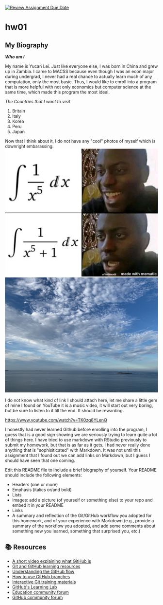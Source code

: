 [![Review Assignment Due Date](https://classroom.github.com/assets/deadline-readme-button-24ddc0f5d75046c5622901739e7c5dd533143b0c8e959d652212380cedb1ea36.svg)](https://classroom.github.com/a/bEPlIkIB)
# hw01
## My Biography
***Who am I***

My name is Yucan Lei. Just like everyone else, I was born in China and grew up in Zambia. I came to MACSS because even though I was an econ major during undergrad, I never had a real chance to actually learn much of any computation, only the most basic. Thus, I would like to enroll into a program that is more helpful with not only economics but computer science at the same time, which made this program the most ideal. 

*The Countries that I want to visit*
1. Britain
2. Italy
3. Korea
4. Peru
5. Japan

Now that I think about it, I do not have any "cool" photos of myself which is downright embarassing. 
![yourphoto](IMG-5532.JPG)
![OCEAN](IMG-7357.jpg)

I do not know what kind of link I should attach here, let me share a little gem of mine I found on YouTube
it is a music video, it will start out very boring, but be sure to listen to it till the end. It should be 
rewarding. 

https://www.youtube.com/watch?v=TK0zq8YLenQ

I honestly had never learned Github before enrolling into the program, I guess that is a good sign showing 
we are seriously trying to learn quite a lot of things here. I have tried to use markdown with RStudio previously
to submit my homework, but that is as far as it gets. I had never really done anything that is "sophisiticated" with 
Markdown. It was not until this assignment that I found out we can add links on Markdown, but I guess I should have 
seen that one coming. 


Edit this README file to include a brief biography of yourself. Your README should include the following elements:
* Headers (one or more)
* Emphasis (italics or/and bold)
* Lists
* Images: add a picture (of yourself or something else) to your repo and embed it in your README
* Links
* A summary and reflection of the Git/GitHub workflow you adopted for this homework, and of your experience with Markdown (e.g., provide a summary of the workflow you adopted, and add some comments about something new you learned, something that surprised you, etc.)






## 📚  Resources 
* [A short video explaining what GitHub is](https://www.youtube.com/watch?v=w3jLJU7DT5E&feature=youtu.be) 
* [Git and GitHub learning resources](https://docs.github.com/en/github/getting-started-with-github/git-and-github-learning-resources) 
* [Understanding the GitHub flow](https://guides.github.com/introduction/flow/)
* [How to use GitHub branches](https://www.youtube.com/watch?v=H5GJfcp3p4Q&feature=youtu.be)
* [Interactive Git training materials](https://githubtraining.github.io/training-manual/#/01_getting_ready_for_class)
* [GitHub's Learning Lab](https://lab.github.com/)
* [Education community forum](https://education.github.community/)
* [GitHub community forum](https://github.community/)
